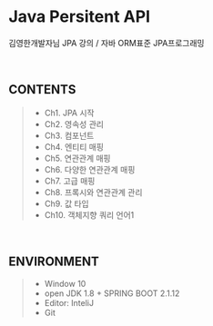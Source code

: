 # Java Persitent API
김영한개발자님 JPA 강의 / 자바 ORM표준 JPA프로그래밍

<br>

## CONTENTS
> * Ch1. JPA 시작<br>
> * Ch2. 영속성 관리<br>
> * Ch3. 컴포넌트<br>
> * Ch4. 엔티티 매핑<br>
> * Ch5. 연관관계 매핑<br>
> * Ch6. 다양한 연관관계 매핑<br>
> * Ch7. 고급 매핑<br>
> * Ch8. 프록시와 연관관계 관리<br>
> * Ch9. 값 타입<br>
> * Ch10. 객체지향 쿼리 언어1<br>
<br>

## ENVIRONMENT
> * Window 10<br>
> * open JDK 1.8 + SPRING BOOT 2.1.12<br>
> * Editor: InteliJ<br>
> * Git<br>

<br>
<br>
